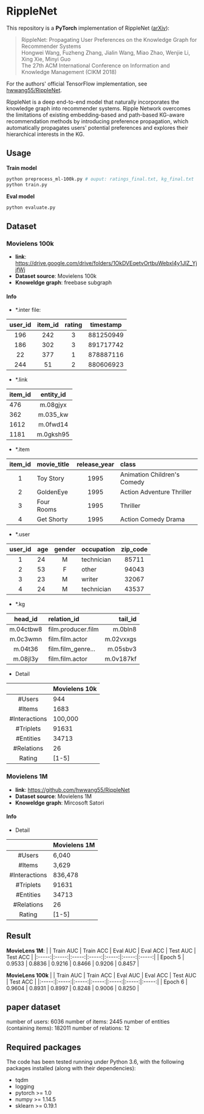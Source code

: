 # RippleNet
This repository is a **PyTorch** implementation of RippleNet ([arXiv](https://arxiv.org/abs/1803.03467)):
> RippleNet: Propagating User Preferences on the Knowledge Graph for Recommender Systems  
Hongwei Wang, Fuzheng Zhang, Jialin Wang, Miao Zhao, Wenjie Li, Xing Xie, Minyi Guo  
The 27th ACM International Conference on Information and Knowledge Management (CIKM 2018)

For the authors' official TensorFlow implementation, see [hwwang55/RippleNet](https://github.com/hwwang55/RippleNet).

RippleNet is a deep end-to-end model that naturally incorporates the knowledge graph into recommender systems.
Ripple Network overcomes the limitations of existing embedding-based and path-based KG-aware recommendation methods by introducing preference propagation, which automatically propagates users' potential preferences and explores their hierarchical interests in the KG.

## Usage
**Train model**
```bash 
python preprocess_ml-100k.py # ouput: ratings_final.txt, kg_final.txt
python train.py
```

**Eval model**
```bash
python evaluate.py
```

## Dataset
### Movielens 100k

- **link**: https://drive.google.com/drive/folders/1OkDVEqetvOrtbuWebxl4y1JlZ_YjjfWj
- **Dataset source**: Movielens 100k
- **Knoweldge graph**: freebase subgraph

#### Info
- *.inter file: 

| user_id | item_id  | rating | timestamp |
| :-----: | :------: | :----: | :-------: |
|  196    |   242    |   3    | 881250949 |
|  186    |   302    |   3    | 891717742 |
|   22    |   377    |   1    | 878887116 |
|  244    |   51     |   2    | 880606923 |

- *.link

|item_id | entity_id|
|--|:-----:|
| 476 | m.08gjyx|
| 362 | m.035_kw|
| 1612 | m.0fwd14|
| 1181 | m.0gksh95|

- *.item

| item_id | movie_title | release_year | class |
|:---:|:---|:---:|:-----------------------------|
| 1 | Toy Story | 1995 | Animation Children's Comedy |
| 2 | GoldenEye | 1995 | Action Adventure Thriller |
| 3 | Four Rooms | 1995 | Thriller |
| 4 | Get Shorty | 1995 | Action Comedy Drama |

- *.user

| user_id | age | gender | occupation | zip_code |
|:---:|:---|:---:|:--------| :------: |
| 1	| 24 | M | technician | 85711 |
| 2 | 53 | F | other | 94043 |
| 3 | 23 | M | writer | 32067 | 
| 4 | 24 | M | technician | 43537 |


- *.kg

| head_id | relation_id | tail_id|
|:---:|:---------|---:|
| m.04ctbw8 | film.producer.film | m.0bln8|
| m.0c3wmn | film.film.actor | m.02vxxgs|
| m.04t36 | film.film_genre...| m.05sbv3|
| m.08jl3y | film.film.actor	| m.0v187kf|

- Detail 

|  | Movielens 10k |
|:----------:|:-------|
| #Users | 944 | 
| #Items | 1683 |
| #Interactions | 100,000 |
| #Triplets | 91631 |
| #Entities | 34713 |
| #Relations | 26 |
| Rating | [1-5] |


### Movielens 1M
- **link**: https://github.com/hwwang55/RippleNet
- **Dataset source**: Movielens 1M
- **Knoweldge graph**: Mircosoft Satori

#### Info

- Detail 

|  | Movielens 1M |
|:----------:|:-------|
| #Users | 6,040 | 
| #Items | 3,629 |
| #Interactions | 836,478 |
| #Triplets | 91631 |
| #Entities | 34713 |
| #Relations | 26 |
| Rating | [1-5] |

## Result

**MovieLens 1M**:
|  | Train AUC | Train ACC | Eval AUC | Eval ACC | Test AUC | Test ACC |
|:-----:|:-----:|:-----:|:-----:|:-----:|:-----:|:-----:|
| Epoch 5 | 0.9533 | 0.8836 | 0.9216 | 0.8466 | 0.9206 | 0.8457 |

**MovieLens 100k**
|  | Train AUC | Train ACC | Eval AUC | Eval ACC | Test AUC | Test ACC |
|:-----:|:-----:|:-----:|:-----:|:-----:|:-----:|:-----:|
| Epoch 6 | 0.9604 |  0.8931 | 0.8997 | 0.8248 | 0.9006 | 0.8250 |


## paper dataset 
number of users: 6036
number of items: 2445
number of entities (containing items): 182011
number of relations: 12

## Required packages
The code has been tested running under Python 3.6, with the following packages installed (along with their dependencies):
- tqdm
- logging
- pytorch >= 1.0
- numpy >= 1.14.5
- sklearn >= 0.19.1


